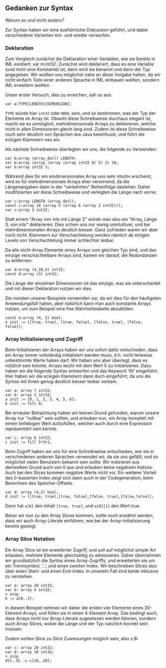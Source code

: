 
## Gedanken zur Syntax

*Warum so und nicht anders?*

Zur Syntax haben wir eine ausführliche Diskussion geführt, und dabei verschiedene Varianten ent- und wieder verworfen.

### Deklaration
Zum Vergleich zunächst die Deklaration einer Variablen, wie sie bereits in IML existiert:
var m:int32;
Zunächst wird deklariert, dass es eine Variable (und nicht eine Konstante) ist, dann wird sie benannt und dann der Typ angegeben. Wir wollten uns möglichst nahe an diese Vorgabe halten, da wir nicht einfach Teile einer anderen Sprache in IML einbauen wollten, sondern IML erweitern wollten   .

Unser erster Versuch, dies zu erreichen, sah so aus:

```
var a:TYPE[LENGTH][DIMENSION];
```

`TYPE` würde hier `int32` oder `BOOL` sein, und so bestimmen, was der Typ der Elemente im Array ist. Obwohl diese Schreibweise durchaus elegant ist, macht sie es unmöglich, mehrdimensionale Arrays zu deklarieren, welche nicht in allen Dimensionen gleich lang sind. Zudem ist diese Schreibweise noch sehr deutlich von Sprachen wie Java beeinflusst, und führt die eckigen Klammern neu ein.

Als nächste Schreibweise überlegten wir uns, die folgende zu Verwenden:

```
var b:array (array_decl) LENGTH;
var b:array (array (array (array int32 8) 5) 3) 10;
var b:array int32 3;
```

Während dies für ein eindimensionales Array uns sehr intuitiv erscheint, wird es für mehrdimensionale Arrays eher verwirrend, da die Längenangaben dann in der "verkehrten" Reihenfolge dastehen. 
Daher modifizierten wir diese Schreibweise und verlegten die Länge nach vorne:

```
var c:array LENGTH (array_decl);
const c:array 10 (array 5 (array 6 (array 2 int32)));
var c:array 3 int32;
```

Statt einem "Array von ints mit Länge 3" würde man also ein "Array, Länge 3, von ints" deklarieren. Dies schien uns nur wenig unintuitiver, und bei mehrdimensionalen Arrays deutlich besser. Ganz zufrieden waren wir aber noch nicht. Klammern zur Verschachtelung werden nämlich ab einigen Levels von Verschachtelung immer schlechter lesbar.

Da alle nicht-Array Elemente eines Arrays vom gleichen Typ sind, und das einzige verschachtelbare Arrays sind, kamen wir darauf, die Redundanzen zu entfernen:

```
var d:array (4,10,5) int32;
const d:array (3) int32;
```

Die Länge der einzelnen Dimensionen ist das einzige, was sie unterscheidet und mit dieser Deklaration nutzen wir dies.

Die meisten unserer Beispiele verwenden var, da wir dies für den häufigsten Anwendungsfall halten, aber natürlich kann man auch konstante Arrays nutzen, um zum Beispiel eine fixe Wahrheitstabelle abzubilden.

```
const e:array (4, 2) bool;
e init := [[true, true], [true, false], [false, true], [false, false]];
```


### Array Initialisierung und Zugriff

Beim Initialisieren der Arrays haben wir uns sofort dafür entschieden, dass ein Array immer vollständig initialisiert werden muss, d.h. nicht teilweise unbestimmte Werte haben darf. Wir haben uns aber überlegt, dass es nützlich sein könnte, Arrays leicht mit dem Wert 0 zu initialisieren. Dazu haben wir die folgende Syntax entworfen und das Keyword 'fill' eingeführt. Hier haben wir die eckigen Klammern dann doch eingeführt, da uns die Syntax mit ihnen genug deutlich besser lesbar vorkam.

```
var a: array 7 int32;
var b: array 3 int32;
a init := [0, 1, 2, 3, 4, 5, 6];
b init := fill 0;
```

Bei erneuter Betrachtung haben wir keinen Grund gefunden, warum unsere Array nur "nullbar" sein sollten, und erlauben nun, ein Array komplett mit einem beliebigen Wert aufzufüllen, welcher auch durch eine Expression repräsentiert sein könnte.

```
var c: array 6 int32;
c init := fill 5*3+1;
```

Beim Zugriff haben wir uns für eine Schreibweise entschieden, wie sie in verschiedenen anderen Sprachen verwendet wir, da sie uns gefällt, und so möglichst vielen Benutzern bekannt sein sollte. Wir indizieren aus demselben Grund auch von 0 aus und erlauben keine negativen Indices. Auch bei den Slices kommen negative Werte nicht vor. Ein weiterer Vorteil des 0-basierten Index zeigt sich dann auch in der Codegeneration, beim Berechnen des Speicher-Offsets.

```
var d: array (4,2) bool;
d init := [[true, true],[true, false],[false, true],[false,false]];
```

Dann hat `a[0]` den Inhalt `[true, true]`, und `a[0][1]` den Wert true.

Bevor wir nun zu den Array Slices kommen, sollte noch erwähnt werden, dass wir auch Array-Literale einführen, wie bei der Array-Initialisierung bereits gezeigt.

### Array Slice Notation

Ein Array Slice ist ein erweiterter Zugriff, und soll auf möglichst simple Art erlauben, mehrere Elemente gleichzeitig zu adressieren. Daher übernahmen wir grundsätzlich die Syntax eines Array-Zugriffs, und erweiterten sie um ein Trennsymbol, '..', und einen zweiten Index. Wir beschreiben Slices also über einen Start- und einen End-Index. In unserem Fall sind beide *inklusive* zu verstehen.

```
var a: array 20 int32;
var b: array 4 int32;
> snip
b := a[0..3]; 
```
In diesem Beispiel nehmen wir daher die ersten vier Elemente eines 20-Element Arrays, und füllen sie in einen 4-Element Array. Das bedingt auch, dass Arrays nicht nur Array-Literale zugewiesen werden können, sondern auch Array-Slices, wobei die Länge und der Typ natürlich korrekt sein müssen.

Zudem sollten Slice zu Slice Zuweisungen möglich sein, also z.B:

```
var c: array 20 int32;
var d: array 10 int32;
> snip
d[5..8] := c[16..20]; 
```
